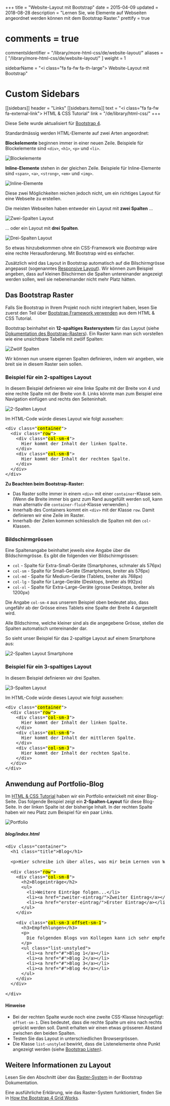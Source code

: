 +++
title = "Website-Layout mit Bootstrap"
date = 2015-04-09
updated = 2018-08-28
description = "Lernen Sie, wie Elemente auf Webseiten angeordnet werden können mit dem Bootstrap Raster."
prettify = true
# comments = true
commentsIdentifier = "/library/more-html-css/de/website-layout/"
aliases = [ 
  "/library/more-html-css/de/website-layout/" 
]
weight = 1

sidebarName = "<i class=\"fa fa-fw fa-th-large\"></i> Website-Layout mit Bootstrap"

# Custom Sidebars
[[sidebars]]
header = "Links"
[[sidebars.items]]
text = "<i class=\"fa fa-fw fa-external-link\"></i> HTML & CSS Tutorial"
link = "/de/library/html-css/"
+++

<div class="alert alert-info">
Diese Seite wurde aktualisiert für <a href="https://getbootstrap.com/" class="alert-link">Bootstrap 4</a>. 
</div>

Standardmässig werden HTML-Elemente auf zwei Arten angeordnet:

**Blockelemente** beginnen immer in einer neuen Zeile. Beispiele für Blockelemente sind `<div>`, `<h1>`, `<p>` und `<li>`.

![Blockelemente](block-elements.png)

**Inline-Elemente** stehen in der gleichen Zeile. Beispiele für Inline-Elemente sind `<span>`, `<a>`, `<strong>`, `<em>` und `<img>`.

![Inline-Elemente](inline-elements.png)

Diese zwei Möglichkeiten reichen jedoch nicht, um ein richtiges Layout für eine Webseite zu erstellen. 

Die meisten Webseiten haben entweder ein Layout mit **zwei Spalten** ...

![Zwei-Spalten Layout](two-columns.png)

... oder ein Layout mit **drei Spalten**.

![Drei-Spalten Layout](three-columns.png)

So etwas hinzubekommen ohne ein CSS-Framework wie *Bootstrap* wäre eine rechte Herausforderung. Mit Bootstrap wird es einfacher. 

Zusätzlich wird das Layout in Bootstrap automatisch auf die Bilschirmgrösse angepasst (sogenanntes [Responsive Layout](http://de.wikipedia.org/wiki/Responsive_Webdesign)). Wir können zum Beispiel angeben, dass auf kleinen Bilschirmen die Spalten untereinander angezeigt werden sollen, weil sie nebeneinander nicht mehr Platz hätten.


## Das Bootstrap Raster

<div class="alert alert-warning">
Falls Sie Bootstrap in Ihrem Projekt noch nicht integriert haben, lesen Sie zuerst den Teil über <a href="/de/library/html-css/part7/" class="alert-link">Bootstrap Framework verwenden</a> aus dem HTML &amp; CSS Tutorial.
</div>

Bootstrap beinhaltet ein **12-spaltiges Rastersystem** für das Layout (siehe [Dokumentation des Bootstrap-Rasters](https://getbootstrap.com/docs/4.1/layout/grid/)). Ein Raster kann man sich vorstellen wie eine unsichtbare Tabelle mit zwölf Spalten:

![Zwölf Spalten](bootstrap-twelve-columns.png)

Wir können nun unsere eigenen Spalten definieren, indem wir angeben, wie breit sie in diesem Raster sein sollen.


### Beispiel für ein 2-spaltiges Layout

In diesem Beispiel definieren wir eine linke Spalte mit der Breite von 4 und eine rechte Spalte mit der Breite von 8. Links könnte man zum Beispiel eine Navigation einfügen und rechts den Seiteninhalt.

![2-Spalten Layout](bootstrap-two-columns.png)

Im HTML-Code würde dieses Layout wie folgt aussehen:

<pre class="prettyprint lang-html">
&lt;div class="<mark>container</mark>">
  &lt;div class="<mark>row</mark>">
    &lt;div class="<mark>col-sm-4</mark>">
      Hier kommt der Inhalt der linken Spalte.
    &lt;/div>
    &lt;div class="<mark>col-sm-8</mark>">
      Hier kommt der Inhalt der rechten Spalte.
    &lt;/div>
  &lt;/div>
&lt;/div>
</pre>

<div class="alert alert-info">
<strong>Zu Beachten beim Bootstrap-Raster:</strong>

<ul>
  <li>Das Raster sollte immer in einem <code>&lt;div></code> mit einer <code>container</code>-Klasse sein. (Wenn die Breite immer bis ganz zum Rand ausgefüllt werden soll, kann man alternativ die <code>container-fluid</code>-Klasse verwenden.)</li>
  <li>Innerhalb des Containers kommt ein <code>&lt;div></code> mit der Klasse <code>row</code>. Damit definieren wir eine Zeile im Raster.</li>
  <li>Innerhalb der Zeilen kommen schliesslich die Spalten mit den <code>col</code>-Klassen.  </li>
</ul>
</div>


### Bildschirmgrössen

Eine Spaltenangabe beinhaltet jeweils eine Angabe über die Bildschirmgrösse. Es gibt die folgenden vier Bildschirmgrössen:

* `col` - Spalte für Extra-Small-Geräte (Smartphones, schmaler als 576px)
* `col-sm` - Spalte für Small-Geräte (Smartphones, breiter als 576px)
* `col-md` - Spalte für Medium-Geräte (Tablets, breiter als 768px)
* `col-lg` - Spalte für Large-Geräte (Desktops, breiter als 992px)
* `col-xl` - Spalte für Extra-Large-Geräte (grosse Desktops, breiter als 1200px)

Die Angabe `col-sm-4` aus unserem Beispiel oben bedeutet also, dass ungefähr ab der Grösse eines Tablets eine Spalte der Breite 4 dargestellt wird. 

Alle Bildschirme, welche kleiner sind als die angegebene Grösse, stellen die Spalten automatisch untereinander dar.

So sieht unser Beispiel für das 2-spaltige Layout auf einem Smartphone aus:

![2-Spalten Layout Smartphone](bootstrap-two-columns-smartphone.png)


### Beispiel für ein 3-spaltiges Layout

In diesem Beispiel definieren wir drei Spalten.

![3-Spalten Layout](bootstrap-three-columns.png)

Im HTML-Code würde dieses Layout wie folgt aussehen:

<pre class="prettyprint lang-html">
&lt;div class="<mark>container</mark>">
  &lt;div class="<mark>row</mark>">
    &lt;div class="<mark>col-sm-3</mark>">
      Hier kommt der Inhalt der linken Spalte.
    &lt;/div>
    &lt;div class="<mark>col-sm-6</mark>">
      Hier kommt der Inhalt der mittleren Spalte.
    &lt;/div>
    &lt;div class="<mark>col-sm-3</mark>">
      Hier kommt der Inhalt der rechten Spalte.
    &lt;/div>
  &lt;/div>
&lt;/div>
</pre>


## Anwendung auf Portfolio-Blog

Im [HTML & CSS Tutorial](/de/library/html-css/) haben wir ein Portfolio entwickelt mit einer Blog-Seite. Das folgende Beispiel zeigt ein **2-Spalten-Layout** für diese Blog-Seite. In der linken Spalte ist der bisherige Inhalt. In der rechten Spalte haben wir neu Platz zum Beispiel für ein paar Links. 

<img src="portfolio-two-columns.de.png" alt="Portfolio" class="img-thumbnail">


##### blog/index.html

<pre class="prettyprint lang-html">
&lt;div class="container">
  &lt;h1 class="title">Blog&lt;/h1>

  &lt;p>Hier schreibe ich über alles, was mir beim Lernen von Webprogrammierung begegnet.&lt;/p>

  &lt;div class="<mark>row</mark>">
    &lt;div class="<mark>col-sm-8</mark>">
      &lt;h2>Blogeinträge&lt;/h2>
      &lt;ul>
        &lt;li>Weitere Einträge folgen...&lt;/li>
        &lt;li>&lt;a href="zweiter-eintrag/">Zweiter Eintrag&lt;/a>&lt;/li>
        &lt;li>&lt;a href="erster-eintrag/">Erster Eintrag&lt;/a>&lt;/li>
      &lt;/ul>
    &lt;/div>

    &lt;div class="<mark>col-sm-3 offset-sm-1</mark>">
      &lt;h3>Empfehlungen&lt;/h3>
      &lt;p>
        Die folgenden Blogs von Kollegen kann ich sehr empfehlen:
      &lt;/p>
      &lt;ul class="list-unstyled">
        &lt;li>&lt;a href="#">Blog 1&lt;/a>&lt;/li>
        &lt;li>&lt;a href="#">Blog 2&lt;/a>&lt;/li>
        &lt;li>&lt;a href="#">Blog 3&lt;/a>&lt;/li>
        &lt;li>&lt;a href="#">Blog 4&lt;/a>&lt;/li>
      &lt;/ul>
    &lt;/div>
  &lt;/div>

&lt;/div>
</pre>

#### Hinweise

* Bei der rechten Spalte wurde noch eine zweite CSS-Klasse hinzugefügt: `offset-sm-1`. Dies bedeutet, dass die rechte Spalte um eins nach rechts gerückt werden soll. Damit erhalten wir einen etwas grösseren Abstand zwischen den beiden Spalten.
* Testen Sie das Layout in unterschiedlichen Browsergrössen.
* Die Klasse `list-unstyled` bewirkt, dass die Listenelemente ohne Punkt angezeigt werden (siehe [Bootstrap Listen](https://getbootstrap.com/docs/4.1/content/typography/#unstyled)).



## Weitere Informationen zu Layout

Lesen Sie den Abschnitt über das [Raster-System](https://getbootstrap.com/docs/4.1/layout/grid/) in der Bootstrap Dokumentation.

Eine ausführliche Erklärung, wie das Raster-System funktioniert, finden Sie in [How the Bootstrap 4 Grid Works](https://uxplanet.org/how-the-bootstrap-4-grid-works-a1b04703a3b7).